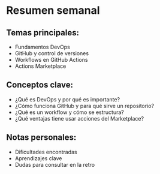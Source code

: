 # Resumen semanal

## Temas principales:
- Fundamentos DevOps
- GitHub y control de versiones
- Workflows en GitHub Actions
- Actions Marketplace

## Conceptos clave:
- ¿Qué es DevOps y por qué es importante?
- ¿Cómo funciona GitHub y para qué sirve un repositorio?
- ¿Qué es un workflow y cómo se estructura?
- ¿Qué ventajas tiene usar acciones del Marketplace?

## Notas personales:
- Dificultades encontradas
- Aprendizajes clave
- Dudas para consultar en la retro
